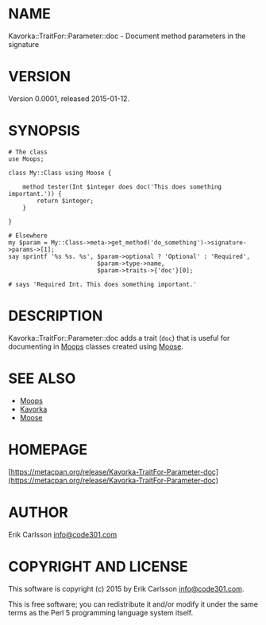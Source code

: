 # NAME

Kavorka::TraitFor::Parameter::doc - Document method parameters in the signature

# VERSION

Version 0.0001, released 2015-01-12.

# SYNOPSIS

    # The class
    use Moops;

    class My::Class using Moose {

        method tester(Int $integer does doc('This does something important.')) {
            return $integer;
        }

    }

    # Elsewhere
    my $param = My::Class->meta->get_method('do_something')->signature->params->[1];
    say sprintf '%s %s. %s', $param->optional ? 'Optional' : 'Required',
                             $param->type->name,
                             $param->traits->{'doc'}[0];

    # says 'Required Int. This does something important.'

# DESCRIPTION

Kavorka::TraitFor::Parameter::doc adds a trait (`doc`) that is useful for documenting in [Moops](https://metacpan.org/pod/Moops) classes created using [Moose](https://metacpan.org/pod/Moose).

# SEE ALSO

- [Moops](https://metacpan.org/pod/Moops)
- [Kavorka](https://metacpan.org/pod/Kavorka)
- [Moose](https://metacpan.org/pod/Moose)

# HOMEPAGE

[https://metacpan.org/release/Kavorka-TraitFor-Parameter-doc](https://metacpan.org/release/Kavorka-TraitFor-Parameter-doc)

# AUTHOR

Erik Carlsson <info@code301.com>

# COPYRIGHT AND LICENSE

This software is copyright (c) 2015 by Erik Carlsson <info@code301.com>.

This is free software; you can redistribute it and/or modify it under
the same terms as the Perl 5 programming language system itself.
